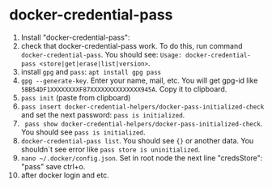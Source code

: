 # docker-credential-pass 

 1.  Install "docker-credential-pass":
 2.  check that docker-credential-pass work. To do this, run command `docker-credential-pass`. You should see: `Usage: docker-credential-pass <store|get|erase|list|version>`.
 3.  install `gpg` and `pass`: `apt install gpg pass`
 4.  `gpg --generate-key`. Enter your name, mail, etc. You will get gpg-id like `5BB54DF1XXXXXXXXF87XXXXXXXXXXXXXX945A`. Copy it to clipboard.
 5.  `pass init` (paste from clipboard)
 6.  `pass insert docker-credential-helpers/docker-pass-initialized-check` and set the next password: `pass is initialized`.
 7.  ` pass show docker-credential-helpers/docker-pass-initialized-check`. You should see `pass is initialized`.
 8.  `docker-credential-pass list`. You should see `{}` or another data. You shouldn\`t see error like `pass store is uninitialized`.
 9.  `nano ~/.docker/config.json`. Set in root node the next line "credsStore": "pass" save ctrl+o.
 10. after docker login and etc.
